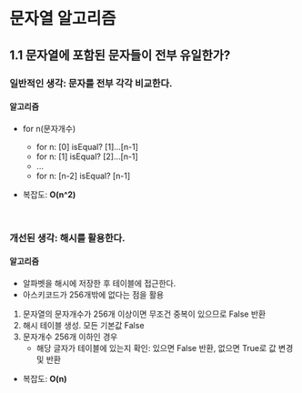 # 문자열 알고리즘
## 1.1 문자열에 포함된 문자들이 전부 유일한가?
### 일반적인 생각: 문자를 전부 각각 비교한다.
#### 알고리즘
- for n(문자개수)
	- for n: [0] isEqual? [1]...[n-1]
	- for n: [1] isEqual? [2]...[n-1]
	- ...
	- for n: [n-2] isEqual? [n-1]

- 복잡도: **O(n^2)**

<br/>

### 개선된 생각: 해시를 활용한다.
#### 알고리즘
- 알파벳을 해시에 저장한 후 테이블에 접근한다.
- 아스키코드가 256개밖에 없다는 점을 활용

1. 문자열의 문자개수가 256개 이상이면 무조건 중복이 있으므로 False 반환
2. 해시 테이블 생성. 모든 기본값 False
3. 문자개수 256개 이하인 경우
	- 해당 글자가 테이블에 있는지 확인: 있으면 False 반환, 없으면 True로 값 변경 및 반환

- 복잡도: **O(n)**